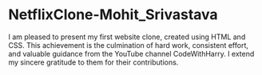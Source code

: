# NetflixClone-Mohit_Srivastava
I am pleased to present my first website clone, created using HTML and CSS. This achievement is the culmination of hard work, consistent effort, and valuable guidance from the YouTube channel CodeWithHarry. I extend my sincere gratitude to them for their contributions.
